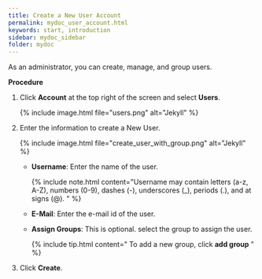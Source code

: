 ```yaml
---
title: Create a New User Account
permalink: mydoc_user_account.html
keywords: start, introduction
sidebar: mydoc_sidebar
folder: mydoc
---
```


As an administrator, you can create, manage, and group users.

**Procedure**


1. Click **Account** at the top right of the screen and select **Users**.
    
    {% include image.html file="users.png" alt="Jekyll"  %}
2. Enter the information to create a New User.

    {% include image.html file="create_user_with_group.png" alt="Jekyll" %}
    * **Username**: Enter the name of the user.

        {% include note.html content="Username may contain letters (a-z, A-Z), numbers (0-9), dashes (-), underscores (_), periods (.), and at signs (@).  " %}
    * **E-Mail**: Enter the e-mail id of the user.
    * **Assign Groups**: This is optional. select the group to assign the user.

        {% include tip.html content=" To add a new group, click **add group**  " %}
3. Click **Create**.

























